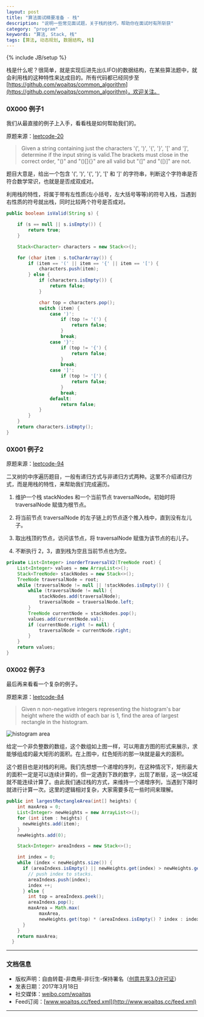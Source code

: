 ```yaml
---
layout: post
title: "算法面试精要准备 - 栈"
description: "说明一些常见面试题，关于栈的技巧，帮助你在面试时有所斩获"
category: "program"
keywords: "算法, Stack, 栈"
tags: [算法, 动态规划, 数据结构, 栈]
---
```

{% include JB/setup %}

栈是什么呢？很简单，就是实现后进先出(LIFO)的数据结构，在某些算法题中，就会利用栈的这种特性来达成目的。所有代码都已经同步至 [https://github.com/woaitqs/common_algorithm](https://github.com/woaitqs/common_algorithm)，欢迎关注。

<!--break-->

### 0X000 例子1

我们从最直接的例子上入手，看看栈是如何帮助我们的。

原题来源：[leetcode-20](https://leetcode.com/problems/valid-parentheses/)

> Given a string containing just the characters '(', ')', '{', '}', '[' and ']', determine if the input string is valid.The brackets must close in the correct order, "()" and "()[]{}" are all valid but "(]" and "([)]" are not.

题目大意是，给出一个包含 '(', ')', '{', '}', '[' 和 ']' 的字符串，判断这个字符串是否符合数学常识，也就是是否成双成对。

利用栈的特性，将属于带有左性质(左小括号，左大括号等等)的符号入栈，当遇到右性质的符号就出栈，同时比较两个符号是否成对。

```java
public boolean isValid(String s) {

    if (s == null || s.isEmpty()) {
        return true;
    }

    Stack<Character> characters = new Stack<>();

    for (char item : s.toCharArray()) {
        if (item == '(' || item == '{' || item == '[') {
            characters.push(item);
        } else {
            if (characters.isEmpty()) {
                return false;
            }

            char top = characters.pop();
            switch (item) {
                case ')':
                    if (top != '(') {
                        return false;
                    }
                    break;
                case '}':
                    if (top != '{') {
                        return false;
                    }
                    break;
                case ']':
                    if (top != '[') {
                        return false;
                    }
                    break;
                default:
                    return false;
            }
        }
    }
    return characters.isEmpty();
}
```

### 0X001 例子2

原题来源：[leetcode-94](https://leetcode.com/problems/binary-tree-inorder-traversal/)

二叉树的中序遍历题目，一般有递归方式与非递归方式两种。这里不介绍递归方式，而是用栈的特性，来帮助我们完成遍历。

1. 维护一个栈 stackNodes 和一个当前节点 traversalNode。初始时将 traversalNode 赋值为根节点。

2. 将当前节点 traversalNode 的左子链上的节点逐个推入栈中，直到没有左儿子。

3. 取出栈顶的节点，访问该节点，将 traversalNode 赋值为该节点的右儿子。

4. 不断执行 2，3，直到栈为空且当前节点也为空。


```java
private List<Integer> inorderTraversalV2(TreeNode root) {
    List<Integer> values = new ArrayList<>();
    Stack<TreeNode> stackNodes = new Stack<>();
    TreeNode traversalNode = root;
    while (traversalNode != null || !stackNodes.isEmpty()) {
        while (traversalNode != null) {
            stackNodes.add(traversalNode);
            traversalNode = traversalNode.left;
        }
        TreeNode currentNode = stackNodes.pop();
        values.add(currentNode.val);
        if (currentNode.right != null) {
            traversalNode = currentNode.right;
        }
    }
    return values;
}
```

### 0X002 例子3

最后再来看看一个复杂的例子。

原题来源：[leetcode-84](https://leetcode.com/problems/largest-rectangle-in-histogram/)

> Given n non-negative integers representing the histogram's bar height where the width of each bar is 1, find the area of largest rectangle in the histogram.

![histogram area](http://o8p68x17d.bkt.clouddn.com/histogram_area.png)

给定一个非负整数的数组，这个数组如上图一样，可以用直方图的形式来展示，求能够组成的最大矩形的面积。在上图中，红色矩形的那一块就是最大的面积。

这个题目也是对栈的利用。我们先想想一个递增的序列，在这种情况下，矩形最大的面积一定是可以连续计算的，但一定遇到下跌的数字，出现了断层，这一块区域就不能连续计算了。由此我们通过栈的方式，来维持一个递增序列，当遇到下降时就进行计算一次。这里的逻辑相对复杂，大家需要多花一些时间来理解。

```java
public int largestRectangleArea(int[] heights) {
    int maxArea = 0;
    List<Integer> newHeights = new ArrayList<>();
    for (int item : heights) {
      newHeights.add(item);
    }
    newHeights.add(0);

    Stack<Integer> areaIndexs = new Stack<>();

    int index = 0;
    while (index < newHeights.size()) {
      if (areaIndexs.isEmpty() || newHeights.get(index) > newHeights.get(areaIndexs.peek())) {
        // push index to stacks.
        areaIndexs.push(index);
        index ++;
      } else {
        int top = areaIndexs.peek();
        areaIndexs.pop();
        maxArea = Math.max(
            maxArea,
            newHeights.get(top) * (areaIndexs.isEmpty() ? index : index - areaIndexs.peek() - 1));
      }
    }
    return maxArea;
  }
```

--------------

### 文档信息

* 版权声明：自由转载-非商用-非衍生-保持署名（[创意共享3.0许可证](http://creativecommons.org/licenses/by-nc-nd/3.0/deed.zh)）
* 发表日期：2017年3月18日
* 社交媒体：[weibo.com/woaitqs](http://weibo.com/woaitqs)
* Feed订阅：[www.woaitqs.cc/feed.xml](http://www.woaitqs.cc/feed.xml)

------------------------
